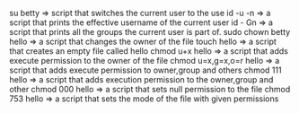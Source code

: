 su betty  =>  script that switches the current user to the use
id -u -n => a script that prints the effective username of the current user
id - Gn => a script that prints all the groups the current user is part of.
sudo chown betty hello => a script that changes the owner of the file
touch hello => a script that creates an empty file called hello
chmod u+x hello => a script that adds execute permission to the owner of the file
chmod u=x,g=x,o=r hello => a script that adds execute permission to owner,group and others 
chmod 111 hello => a script that adds execution permission to the owner,group and other
chmod 000 hello => a script that sets null permission to the file
chmod 753 hello => a script that sets the mode of the file with given permissions
